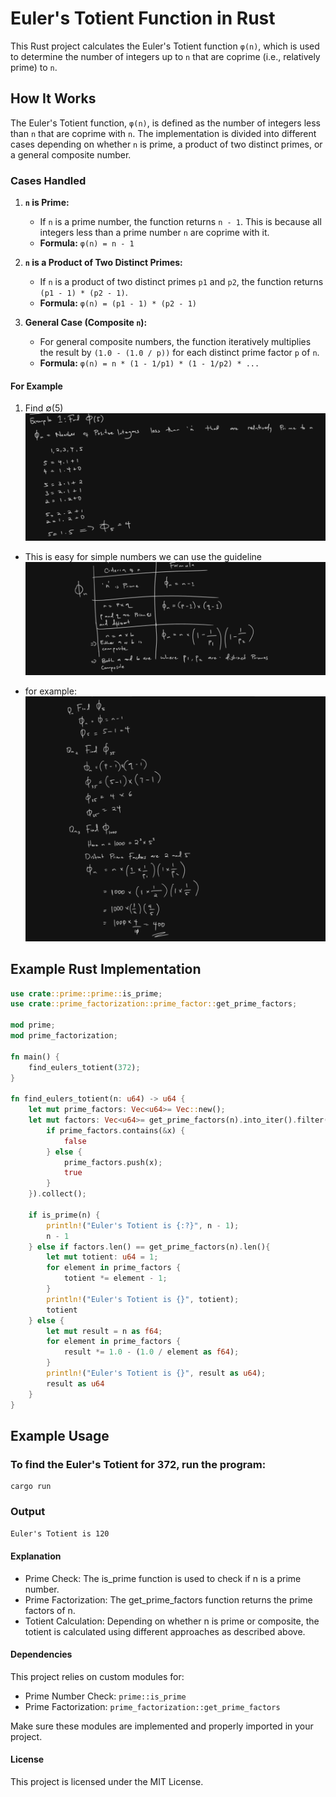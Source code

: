 # Euler's Totient Function in Rust

This Rust project calculates the Euler's Totient function `φ(n)`, which is used to determine the number of integers up to `n` that are coprime (i.e., relatively prime) to `n`.

## How It Works

The Euler's Totient function, `φ(n)`, is defined as the number of integers less than `n` that are coprime with `n`. The implementation is divided into different cases depending on whether `n` is prime, a product of two distinct primes, or a general composite number.

### Cases Handled

1. **`n` is Prime:**
    - If `n` is a prime number, the function returns `n - 1`. This is because all integers less than a prime number `n` are coprime with it.
    - **Formula:** `φ(n) = n - 1`

2. **`n` is a Product of Two Distinct Primes:**
    - If `n` is a product of two distinct primes `p1` and `p2`, the function returns `(p1 - 1) * (p2 - 1)`.
    - **Formula:** `φ(n) = (p1 - 1) * (p2 - 1)`

3. **General Case (Composite `n`):**
    - For general composite numbers, the function iteratively multiplies the result by `(1.0 - (1.0 / p))` for each distinct prime factor `p` of `n`.
    - **Formula:** `φ(n) = n * (1 - 1/p1) * (1 - 1/p2) * ...`

#### For Example
1. Find ∅(5)
![img.png](img.png)
- This is easy for simple numbers we can use the guideline
![img_2.png](img_2.png)

- for example:
![img_4.png](img_4.png)

## Example Rust Implementation
```rust
use crate::prime::prime::is_prime;
use crate::prime_factorization::prime_factor::get_prime_factors;

mod prime;
mod prime_factorization;

fn main() {
    find_eulers_totient(372);
}

fn find_eulers_totient(n: u64) -> u64 {
    let mut prime_factors: Vec<u64>= Vec::new();
    let mut factors: Vec<u64>= get_prime_factors(n).into_iter().filter(|&x| {
        if prime_factors.contains(&x) {
            false
        } else {
            prime_factors.push(x);
            true
        }
    }).collect();

    if is_prime(n) {
        println!("Euler's Totient is {:?}", n - 1);
        n - 1
    } else if factors.len() == get_prime_factors(n).len(){
        let mut totient: u64 = 1;
        for element in prime_factors {
            totient *= element - 1;
        }
        println!("Euler's Totient is {}", totient);
        totient
    } else {
        let mut result = n as f64;
        for element in prime_factors {
            result *= 1.0 - (1.0 / element as f64);
        }
        println!("Euler's Totient is {}", result as u64);
        result as u64
    }
}
```

## Example Usage

### To find the Euler's Totient for 372, run the program:

```shell
cargo run
```

### Output
```markdown
Euler's Totient is 120
```

#### Explanation
- Prime Check: The is_prime function is used to check if n is a prime number.
- Prime Factorization: The get_prime_factors function returns the prime factors of n.
- Totient Calculation: Depending on whether n is prime or composite, the totient is calculated using different approaches as described above.

#### Dependencies
This project relies on custom modules for:
- Prime Number Check: `prime::is_prime`
- Prime Factorization: `prime_factorization::get_prime_factors`

Make sure these modules are implemented and properly imported in your project.

#### License
This project is licensed under the MIT License.
